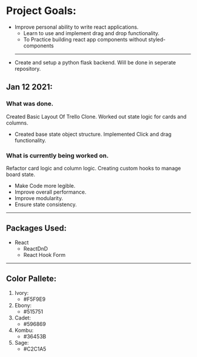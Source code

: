# Project Goals:
* Improve personal ability to write react applications.
    * Learn to use and implement drag and drop functionality.
    * To Practice building react app components without styled-components
    ---
* Create and setup a python flask backend. Will be done in seperate repository.

## Jan 12 2021:
### What was done.
Created Basic Layout Of Trello Clone.
Worked out state logic for cards and columns.
* Created base state object structure.
Implemented Click and drag functionality.
### What is currently being worked on.
Refactor card logic and column logic.
Creating custom hooks to manage board state.
* Make Code more legible.
* Improve overall performance.
* Improve modularity.
* Ensure state consistency.


---
## Packages Used:
* React
   * ReactDnD
   * React Hook Form
---
## Color Pallete:
1. Ivory: 
   * #F5F9E9
2. Ebony: 
   * #515751
3. Cadet: 
   * #596869
4. Kombu:
   * #36453B
5. Sage: 
   * #C2C1A5
